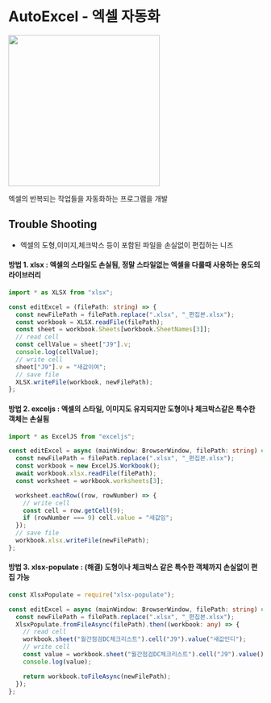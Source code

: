 # AutoExcel - 엑셀 자동화

<img width=300 src="https://github.com/Hyo-Do/AutoExcel/assets/48408417/dbba0772-1d53-44af-be3b-7a5cb0e70972"/>

엑셀의 반복되는 작업들을 자동화하는 프로그램을 개발

## Trouble Shooting

- 엑셀의 도형,이미지,체크박스 등이 포함된 파일을 손실없이 편집하는 니즈

#### 방법 1. **xlsx** : 엑셀의 스타일도 손실됨, 정말 스타일없는 엑셀을 다룰때 사용하는 용도의 라이브러리

```ts
import * as XLSX from "xlsx";

const editExcel = (filePath: string) => {
  const newFilePath = filePath.replace(".xlsx", "_편집본.xlsx");
  const workbook = XLSX.readFile(filePath);
  const sheet = workbook.Sheets[workbook.SheetNames[3]];
  // read cell
  const cellValue = sheet["J9"].v;
  console.log(cellValue);
  // write cell
  sheet["J9"].v = "새값이여";
  // save file
  XLSX.writeFile(workbook, newFilePath);
};
```

#### 방법 2. **exceljs** : 엑셀의 스타일, 이미지도 유지되지만 도형이나 체크박스같은 특수한 객체는 손실됨

```ts
import * as ExcelJS from "exceljs";

const editExcel = async (mainWindow: BrowserWindow, filePath: string) => {
  const newFilePath = filePath.replace(".xlsx", "_편집본.xlsx");
  const workbook = new ExcelJS.Workbook();
  await workbook.xlsx.readFile(filePath);
  const worksheet = workbook.worksheets[3];

  worksheet.eachRow((row, rowNumber) => {
    // write cell
    const cell = row.getCell(9);
    if (rowNumber === 9) cell.value = "새값임";
  });
  // save file
  workbook.xlsx.writeFile(newFilePath);
};
```

#### 방법 3. **xlsx-populate** : (해결) 도형이나 체크박스 같은 특수한 객체까지 손실없이 편집 가능

```ts
const XlsxPopulate = require("xlsx-populate");

const editExcel = async (mainWindow: BrowserWindow, filePath: string) => {
  const newFilePath = filePath.replace(".xlsx", "_편집본.xlsx");
  XlsxPopulate.fromFileAsync(filePath).then((workbook: any) => {
    // read cell
    workbook.sheet("월간점검DC체크리스트").cell("J9").value("새값인디");
    // write cell
    const value = workbook.sheet("월간점검DC체크리스트").cell("J9").value();
    console.log(value);

    return workbook.toFileAsync(newFilePath);
  });
};
```
